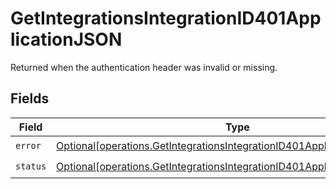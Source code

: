 # GetIntegrationsIntegrationID401ApplicationJSON

Returned when the authentication header was invalid or missing.


## Fields

| Field                                                                                                                                                            | Type                                                                                                                                                             | Required                                                                                                                                                         | Description                                                                                                                                                      |
| ---------------------------------------------------------------------------------------------------------------------------------------------------------------- | ---------------------------------------------------------------------------------------------------------------------------------------------------------------- | ---------------------------------------------------------------------------------------------------------------------------------------------------------------- | ---------------------------------------------------------------------------------------------------------------------------------------------------------------- |
| `error`                                                                                                                                                          | [Optional[operations.GetIntegrationsIntegrationID401ApplicationJSONError]](undefined/models/operations/getintegrationsintegrationid401applicationjsonerror.md)   | :heavy_check_mark:                                                                                                                                               | N/A                                                                                                                                                              |
| `status`                                                                                                                                                         | [Optional[operations.GetIntegrationsIntegrationID401ApplicationJSONStatus]](undefined/models/operations/getintegrationsintegrationid401applicationjsonstatus.md) | :heavy_check_mark:                                                                                                                                               | N/A                                                                                                                                                              |